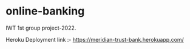 # online-banking
 IWT 1st group project-2022.
 
 Heroku Deployment link
 :- https://meridian-trust-bank.herokuapp.com/
